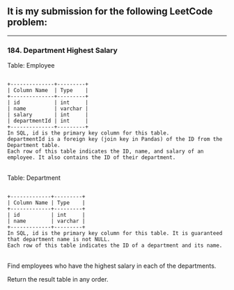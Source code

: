 ## It is my submission for the following LeetCode problem:

---

### 184. Department Highest Salary

Table: Employee

<code>
+--------------+---------+
| Column Name  | Type    |
+--------------+---------+
| id           | int     |
| name         | varchar |
| salary       | int     |
| departmentId | int     |
+--------------+---------+
In SQL, id is the primary key column for this table.
departmentId is a foreign key (join key in Pandas) of the ID from the Department table.
Each row of this table indicates the ID, name, and salary of an employee. It also contains the ID of their department.
</code><br>
 

Table: Department

<code>
+-------------+---------+
| Column Name | Type    |
+-------------+---------+
| id          | int     |
| name        | varchar |
+-------------+---------+
In SQL, id is the primary key column for this table. It is guaranteed that department name is not NULL.
Each row of this table indicates the ID of a department and its name.
</code><br>

Find employees who have the highest salary in each of the departments.

Return the result table in any order.
